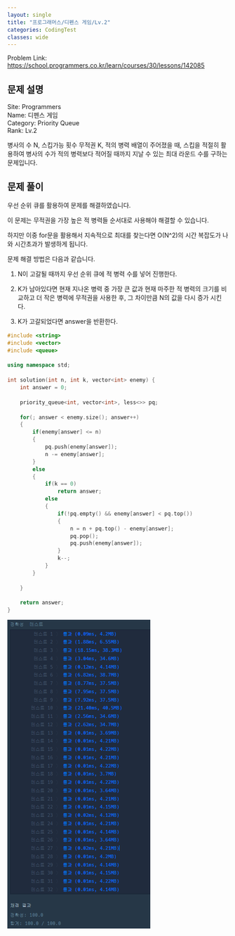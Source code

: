 ```yaml
---
layout: single
title: "프로그래머스/디펜스 게임/Lv.2"
categories: CodingTest
classes: wide
---
```


Problem Link: <https://school.programmers.co.kr/learn/courses/30/lessons/142085>


## 문제 설명

Site: Programmers   
Name: 디펜스 게임   
Category: Priority Queue     
Rank: Lv.2

병사의 수 N, 스킵가능 횟수 무적권 K, 적의 병력 배열이 주어졌을 때, 스킵을 적절히 활용하여 병사의 수가 적의 병력보다 적어질 때까지 지날 수 있는 최대 라운드 수를 구하는 문제입니다.


## 문제 풀이

우선 순위 큐를 활용하여 문제를 해결하였습니다.

이 문제는 무적권을 가장 높은 적 병력들 순서대로 사용해야 해결할 수 있습니다.

하지만 이중 for문을 활용해서 지속적으로 최대를 찾는다면 O(N^2)의 시간 복잡도가 나와 시간초과가 발생하게 됩니다.

문제 해결 방법은 다음과 같습니다.

1. N이 고갈될 때까지 우선 순위 큐에 적 병력 수를 넣어 진행한다.

2. K가 남아있다면 현재 지나온 병력 중 가장 큰 값과 현재 마주한 적 병력의 크기를 비교하고 더 작은 병력에 무적권을 사용한 후, 그 차이만큼 N의 값을 다시 증가 시킨다.

3. K가 고갈되었다면 answer을 반환한다.


```cpp
#include <string>
#include <vector>
#include <queue>

using namespace std;

int solution(int n, int k, vector<int> enemy) {
    int answer = 0;

    priority_queue<int, vector<int>, less<>> pq;

    for(; answer < enemy.size(); answer++)
    {
        if(enemy[answer] <= n)
        {
            pq.push(enemy[answer]);
            n -= enemy[answer];
        }
        else
        {
            if(k == 0)
                return answer;
            else
            {
                if(!pq.empty() && enemy[answer] < pq.top())
                {
                    n = n + pq.top() - enemy[answer];
                    pq.pop();
                    pq.push(enemy[answer]);
                }
                k--;
            }
        }

    }

    return answer;
}
```

![](/assets/images/CodingTest/프로그래머스디펜스게임.PNG)
